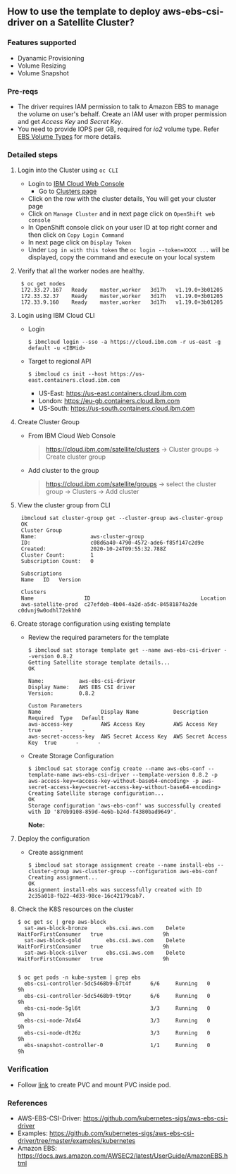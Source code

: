 ## How to use the template to deploy aws-ebs-csi-driver on a Satellite Cluster?

### Features supported
- Dyanamic Provisioning
- Volume Resizing
- Volume Snapshot 

### Pre-reqs
- The driver requires IAM permission to talk to Amazon EBS to manage the volume on user's behalf. Create an IAM user with proper permission and get *Access Key* and *Secret Key*.
- You need to provide IOPS per GB, required for *io2* volume type. Refer [EBS Volume Types](https://docs.aws.amazon.com/AWSEC2/latest/UserGuide/ebs-volume-types.html) for more details.


### Detailed steps
1. Login into the Cluster using `oc CLI`
   - Login to [IBM Cloud Web Console](https://cloud.ibm.com/)
	 - Go to [Clusters page](https://cloud.ibm.com/satellite/clusters)
   - Click on the row with the cluster details, You will get your cluster page
   - Click on `Manage Cluster` and in next page click on `OpenShift web console`
   - In OpenShift console click on your user ID at top right corner and then click on `Copy Login Command`
   - In next page click on `Display Token`
   - Under `Log in with this token` the `oc login --token=XXXX ...` will be displayed, copy the command and execute on your local system

2. Verify that all the worker nodes are healthy. 
   ```
    $ oc get nodes
    172.33.27.167   Ready    master,worker   3d17h   v1.19.0+3b01205
    172.33.32.37    Ready    master,worker   3d17h   v1.19.0+3b01205
    172.33.9.160    Ready    master,worker   3d17h   v1.19.0+3b01205
   ```

3. Login using IBM Cloud CLI
   - Login 
     ``` 
     $ ibmcloud login --sso -a https://cloud.ibm.com -r us-east -g default -u <IBMid>
     ```
   - Target to regional API
     ```
     $ ibmcloud cs init --host https://us-east.containers.cloud.ibm.com
     ```
     - US-East: https://us-east.containers.cloud.ibm.com
     - London:  https://eu-gb.containers.cloud.ibm.com
     - US-South: https://us-south.containers.cloud.ibm.com

4. Create Cluster Group
   - From IBM Cloud Web Console
     > https://cloud.ibm.com/satellite/clusters -> Cluster groups -> Create cluster group
   - Add cluster to the group
     > https://cloud.ibm.com/satellite/groups -> select the cluster group -> Clusters -> Add cluster

5. View the cluster group from CLI
   ```
    ibmcloud sat cluster-group get --cluster-group aws-cluster-group 
    OK
    Cluster Group            
    Name:                 aws-cluster-group   
    ID:                   c08d6a40-4790-4572-ade6-f85f147c2d9e   
    Created:              2020-10-24T09:55:32.788Z   
    Cluster Count:        1   
    Subscription Count:   0   

    Subscriptions      
    Name   ID   Version  

    Clusters      
    Name                ID                                   Location   
    aws-satellite-prod  c27efdeb-4b04-4a2d-a5dc-84581874a2de c0dvnj9w0odhl72ekhh0
   ```

6. Create storage configuration using existing template
   - Review the required parameters for the template
     ```
     $ ibmcloud sat storage template get --name aws-ebs-csi-driver --version 0.8.2
     Getting Satellite storage template details...
     OK
                        
     Name:           aws-ebs-csi-driver   
     Display Name:   AWS EBS CSI driver   
     Version:        0.8.2   

     Custom Parameters
     Name                   Display Name           Description            Required  Type   Default   
     aws-access-key         AWS Access Key         AWS Access Key         true      -      -
     aws-secret-access-key  AWS Secret Access Key  AWS Secret Access Key  true      -      -
     ```
   - Create Storage Configuration
     ```
     $ ibmcloud sat storage config create --name aws-ebs-conf --template-name aws-ebs-csi-driver --template-version 0.8.2 -p aws-access-key=<access-key-without-base64-encoding> -p aws-secret-access-key=<secret-access-key-without-base64-encoding>
     Creating Satellite storage configuration...
     OK
     Storage configuration 'aws-ebs-conf' was successfully created with ID '870b9108-859d-4e6b-b24d-f4380bad9649'.
     ```
     **Note:** 
7. Deploy the configuration
   - Create assignment
     ```
     $ ibmcloud sat storage assignment create --name install-ebs --cluster-group aws-cluster-group --configuration aws-ebs-conf
     Creating assignment...
     OK
     Assignment install-ebs was successfully created with ID 2c35a018-fb22-4d33-98ce-16c42179cab7.
     ```

8. Check the K8S resources on the cluster
   ```
   $ oc get sc | grep aws-block                                                              
     sat-aws-block-bronze      ebs.csi.aws.com    Delete          WaitForFirstConsumer   true                   9h
     sat-aws-block-gold        ebs.csi.aws.com    Delete          WaitForFirstConsumer   true                   9h
     sat-aws-block-silver      ebs.csi.aws.com    Delete          WaitForFirstConsumer   true                   9h


   $ oc get pods -n kube-system | grep ebs                                                   
     ebs-csi-controller-5dc5468b9-b7t4f      6/6     Running   0          9h
     ebs-csi-controller-5dc5468b9-t9tqr      6/6     Running   0          9h
     ebs-csi-node-5gl6t                      3/3     Running   0          9h
     ebs-csi-node-7dx64                      3/3     Running   0          9h
     ebs-csi-node-dt26z                      3/3     Running   0          9h
     ebs-snapshot-controller-0               1/1     Running   0          9h
   ```

### Verification   
- Follow [link](https://github.com/kubernetes-sigs/aws-ebs-csi-driver/tree/master/examples/kubernetes/dynamic-provisioning) to create PVC and mount PVC inside pod.

### References
- AWS-EBS-CSI-Driver: https://github.com/kubernetes-sigs/aws-ebs-csi-driver
- Examples: https://github.com/kubernetes-sigs/aws-ebs-csi-driver/tree/master/examples/kubernetes
- Amazon EBS: https://docs.aws.amazon.com/AWSEC2/latest/UserGuide/AmazonEBS.html